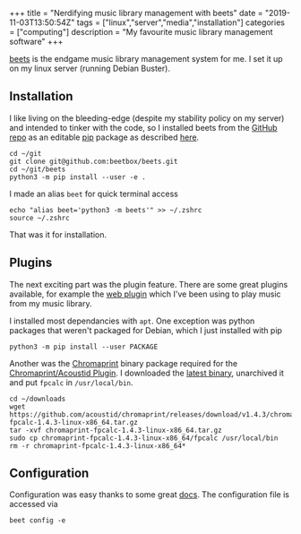 +++
title = "Nerdifying music library management with beets"
date = "2019-11-03T13:50:54Z"
tags = ["linux","server","media","installation"]
categories = ["computing"]
description = "My favourite music library management software"
+++

[beets](http://beets.io/) is the endgame music library management system for me. 
I set it up on my linux server (running Debian Buster).

## Installation

I like living on the bleeding-edge (despite my stability policy on my server) and intended to tinker with the code, so I installed beets from the [GitHub repo](https://github.com/beetbox/beets) as an editable [pip](https://pypi.org/project/pip/) package as described [here](https://github.com/beetbox/beets/wiki/Hacking#getting-the-source).

```shell
cd ~/git
git clone git@github.com:beetbox/beets.git
cd ~/git/beets
python3 -m pip install --user -e .
```

I made an alias `beet` for quick terminal access

```shell
echo "alias beet='python3 -m beets'" >> ~/.zshrc
source ~/.zshrc
```

That was it for installation.

## Plugins

The next exciting part was the plugin feature.
There are some great plugins available, for example the [web plugin](https://beets.readthedocs.io/en/stable/plugins/web.html) which I've been using to play music from my music library. 

I installed most dependancies with `apt`. One exception was python packages that weren't packaged for Debian, which I just installed with pip

```
python3 -m pip install --user PACKAGE
```

Another was the [Chromaprint](https://acoustid.org/chromaprint) binary package required for the [Chromaprint/Acoustid Plugin](https://beets.readthedocs.io/en/stable/plugins/chroma.html).
I downloaded the [latest binary](https://github.com/acoustid/chromaprint/releases/download/v1.4.3/chromaprint-fpcalc-1.4.3-linux-x86_64.tar.gz), unarchived it and put `fpcalc` in `/usr/local/bin`.

```shell
cd ~/downloads
wget https://github.com/acoustid/chromaprint/releases/download/v1.4.3/chromaprint-fpcalc-1.4.3-linux-x86_64.tar.gz
tar -xvf chromaprint-fpcalc-1.4.3-linux-x86_64.tar.gz
sudo cp chromaprint-fpcalc-1.4.3-linux-x86_64/fpcalc /usr/local/bin
rm -r chromaprint-fpcalc-1.4.3-linux-x86_64*
```

## Configuration

Configuration was easy thanks to some great [docs](https://beets.readthedocs.io/en/stable/).
The configuration file is accessed via

```shell
beet config -e
```


